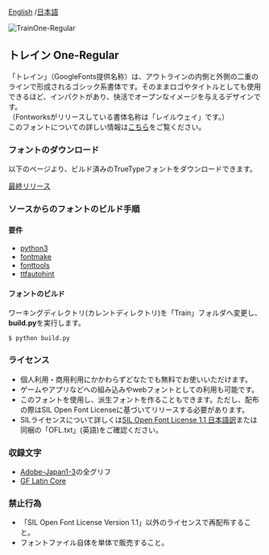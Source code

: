 [English](https://github.com/fontworks-fonts/Train) /[日本語](README-JP.md) 

![TrainOne-Regular](./image_Train.png)

## トレイン One-Regular

「トレイン」（GoogleFonts提供名称）は、アウトラインの内側と外側の二重のラインで形成されるゴシック系書体です。そのままロゴやタイトルとしても使用できるほど、インパクトがあり、快活でオープンなイメージを与えるデザインです。  
（Fontworksがリリースしている書体名称は「レイルウェイ」です。）  
このフォントについての詳しい情報は[こちら](https://fontworks.co.jp/fontsearch/RailwayStd-B/)をご覧ください。


### フォントのダウンロード

以下のページより、ビルド済みのTrueTypeフォントをダウンロードできます。  

[最終リリース](https://github.com/fontworks-fonts/Train/tree/master/fonts/ttf)


### ソースからのフォントのビルド手順

#### 要件

* [python3](https://www.python.org/)  
* [fontmake](https://github.com/googlefonts/fontmake/)
* [fonttools](https://github.com/fonttools/fonttools/)
* [ttfautohint](https://www.freetype.org/ttfautohint/doc/ttfautohint.html)  


#### フォントのビルド

ワーキングディレクトリ(カレントディレクトリ)を「Train」フォルダへ変更し、**build.py**を実行します。

    $ python build.py


### ライセンス

* 個人利用・商用利用にかかわらずどなたでも無料でお使いいただけます。
* ゲームやアプリなどへの組み込みやwebフォントとしての利用も可能です。
* このフォントを使用し、派生フォントを作ることもできます。ただし、配布の際はSIL Open Font Licenseに基づいてリリースする必要があります。
* SILライセンスについて詳しくは[SIL Open Font License 1.1 日本語訳](https://licenses.opensource.jp/OFL-1.1/OFL-1.1.html)または同梱の「OFL.txt」(英語)をご確認ください。


### 収録文字

* [Adobe-Japan1-3](https://github.com/adobe-type-tools/Adobe-Japan1)の全グリフ  
* [GF Latin Core](https://github.com/googlefonts/gftools/tree/master/Lib/gftools/encodings/GF%20Glyph%20Sets#gf-latin-core)  


### 禁止行為

* 「SIL Open Font License Version 1.1」以外のライセンスで再配布すること。
* フォントファイル自体を単体で販売すること。
